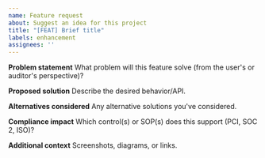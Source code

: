 ```yaml
---
name: Feature request
about: Suggest an idea for this project
title: "[FEAT] Brief title"
labels: enhancement
assignees: ''
---
```


**Problem statement**
What problem will this feature solve (from the user's or auditor's perspective)?

**Proposed solution**
Describe the desired behavior/API.

**Alternatives considered**
Any alternative solutions you've considered.

**Compliance impact**
Which control(s) or SOP(s) does this support (PCI, SOC 2, ISO)?

**Additional context**
Screenshots, diagrams, or links.
